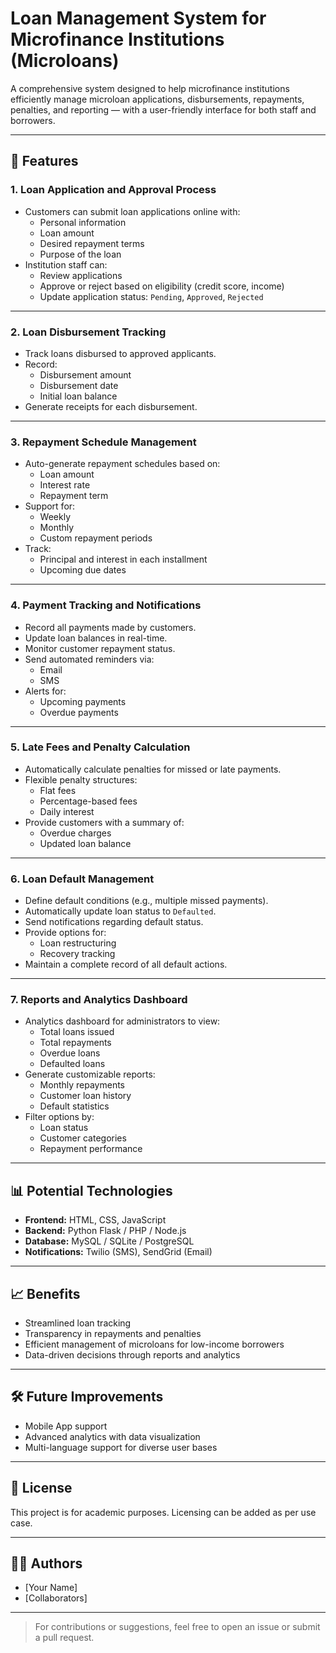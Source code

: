 # Loan Management System for Microfinance Institutions (Microloans)

A comprehensive system designed to help microfinance institutions efficiently manage microloan applications, disbursements, repayments, penalties, and reporting — with a user-friendly interface for both staff and borrowers.

---

## 🚀 Features

### 1. Loan Application and Approval Process
- Customers can submit loan applications online with:
  - Personal information
  - Loan amount
  - Desired repayment terms
  - Purpose of the loan
- Institution staff can:
  - Review applications
  - Approve or reject based on eligibility (credit score, income)
  - Update application status: `Pending`, `Approved`, `Rejected`

---

### 2. Loan Disbursement Tracking
- Track loans disbursed to approved applicants.
- Record:
  - Disbursement amount
  - Disbursement date
  - Initial loan balance
- Generate receipts for each disbursement.

---

### 3. Repayment Schedule Management
- Auto-generate repayment schedules based on:
  - Loan amount
  - Interest rate
  - Repayment term
- Support for:
  - Weekly
  - Monthly
  - Custom repayment periods
- Track:
  - Principal and interest in each installment
  - Upcoming due dates

---

### 4. Payment Tracking and Notifications
- Record all payments made by customers.
- Update loan balances in real-time.
- Monitor customer repayment status.
- Send automated reminders via:
  - Email
  - SMS
- Alerts for:
  - Upcoming payments
  - Overdue payments

---

### 5. Late Fees and Penalty Calculation
- Automatically calculate penalties for missed or late payments.
- Flexible penalty structures:
  - Flat fees
  - Percentage-based fees
  - Daily interest
- Provide customers with a summary of:
  - Overdue charges
  - Updated loan balance

---

### 6. Loan Default Management
- Define default conditions (e.g., multiple missed payments).
- Automatically update loan status to `Defaulted`.
- Send notifications regarding default status.
- Provide options for:
  - Loan restructuring
  - Recovery tracking
- Maintain a complete record of all default actions.

---

### 7. Reports and Analytics Dashboard
- Analytics dashboard for administrators to view:
  - Total loans issued
  - Total repayments
  - Overdue loans
  - Defaulted loans
- Generate customizable reports:
  - Monthly repayments
  - Customer loan history
  - Default statistics
- Filter options by:
  - Loan status
  - Customer categories
  - Repayment performance

---

## 📊 Potential Technologies
- **Frontend:** HTML, CSS, JavaScript
- **Backend:** Python Flask / PHP / Node.js
- **Database:** MySQL / SQLite / PostgreSQL
- **Notifications:** Twilio (SMS), SendGrid (Email)

---

## 📈 Benefits
- Streamlined loan tracking
- Transparency in repayments and penalties
- Efficient management of microloans for low-income borrowers
- Data-driven decisions through reports and analytics

---

## 🛠️ Future Improvements
- Mobile App support
- Advanced analytics with data visualization
- Multi-language support for diverse user bases

---

## 📄 License
This project is for academic purposes. Licensing can be added as per use case.

---

## 👨‍💻 Authors
- [Your Name]
- [Collaborators]

---

> For contributions or suggestions, feel free to open an issue or submit a pull request.

